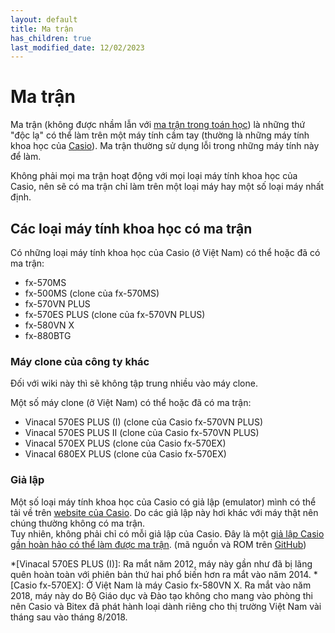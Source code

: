 ```yaml
---
layout: default
title: Ma trận
has_children: true
last_modified_date: 12/02/2023
---
```


# Ma trận
Ma trận (không được nhầm lẫn với [ma trận trong toán học](https://vi.wikipedia.org/wiki/Ma_tr%E1%BA%ADn_(to%C3%A1n_h%E1%BB%8Dc))) là những thứ "độc lạ" có thể làm trên một máy tính cầm tay (thường là những máy tính khoa học của [Casio](https://vi.wikipedia.org/wiki/Casio)). Ma trận thường sử dụng lỗi trong những máy tính này để làm.

Không phải mọi ma trận hoạt động với mọi loại máy tính khoa học của Casio, nên sẽ có ma trận chỉ làm trên một loại máy hay một số loại máy nhất định.

## Các loại máy tính khoa học có ma trận
Có những loại máy tính khoa học của Casio (ở Việt Nam) có thể hoặc đã có ma trận:
- fx-570MS
- fx-500MS (clone của fx-570MS)
- fx-570VN PLUS
- fx-570ES PLUS (clone của fx-570VN PLUS)
- fx-580VN X
- fx-880BTG

### Máy clone của công ty khác
Đối với wiki này thì sẽ không tập trung nhiều vào máy clone.

Một số máy clone (ở Việt Nam) có thể hoặc đã có ma trận:
- Vinacal 570ES PLUS (I) (clone của Casio fx-570VN PLUS)
- Vinacal 570ES PLUS II (clone của Casio fx-570VN PLUS)
- Vinacal 570EX PLUS (clone của Casio fx-570EX)
- Vinacal 680EX PLUS (clone của Casio fx-570EX)

### Giả lập
Một số loại máy tính khoa học của Casio có giả lập (emulator) mình có thể tải về trên [website của Casio](https://edu.casio.com/softwarelicense/index.php). Do các giả lập này hơi khác với máy thật nên chúng thường không có ma trận.  
Tuy nhiên, không phải chỉ có mỗi giả lập của Casio. Đây là một [giả lập Casio gần hoàn hảo có thể làm được ma trận](https://drive.google.com/file/d/11co4YDYDUsCghI-DrhpqYU0PDO7BL-uZ/view?usp=share_link). (mã nguồn và ROM trên [GitHub](https://github.com/user202729/fxesplus))

*[Vinacal 570ES PLUS (I)]: Ra mắt năm 2012, máy này gần như đã bị lãng quên hoàn toàn với phiên bản thứ hai phổ biến hơn ra mắt vào năm 2014.
*[Casio fx-570EX]: Ở Việt Nam là máy Casio fx-580VN X. Ra mắt vào năm 2018, máy này do Bộ Giáo dục và Đào tạo không cho mang vào phòng thi nên Casio và Bitex đã phát hành loại dành riêng cho thị trường Việt Nam vài tháng sau vào tháng 8/2018.

